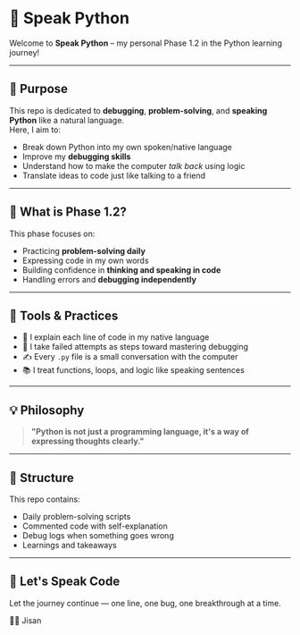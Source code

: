 # 🐍 Speak Python

Welcome to **Speak Python** – my personal Phase 1.2 in the Python learning journey!

---

## 🎯 Purpose

This repo is dedicated to **debugging**, **problem-solving**, and **speaking Python** like a natural language.  
Here, I aim to:
- Break down Python into my own spoken/native language
- Improve my **debugging skills**
- Understand how to make the computer *talk back* using logic
- Translate ideas to code just like talking to a friend

---

## 📌 What is Phase 1.2?

This phase focuses on:
- Practicing **problem-solving daily**
- Expressing code in my own words
- Building confidence in **thinking and speaking in code**
- Handling errors and **debugging independently**

---

## 🔧 Tools & Practices

- 🧠 I explain each line of code in my native language
- 🐞 I take failed attempts as steps toward mastering debugging
- ✍️ Every `.py` file is a small conversation with the computer
- 📚 I treat functions, loops, and logic like speaking sentences

---

## 💡 Philosophy

> **"Python is not just a programming language, it's a way of expressing thoughts clearly."**

---

## 📂 Structure

This repo contains:
- Daily problem-solving scripts
- Commented code with self-explanation
- Debug logs when something goes wrong
- Learnings and takeaways

---

## 🧪 Let's Speak Code

Let the journey continue — one line, one bug, one breakthrough at a time.

🧑‍💻 Jisan

